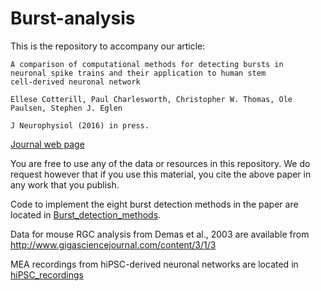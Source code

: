 # Burst-analysis

This is the repository to accompany our article:

    A comparison of computational methods for detecting bursts in
    neuronal spike trains and their application to human stem
    cell-derived neuronal network

    Ellese Cotterill, Paul Charlesworth, Christopher W. Thomas, Ole
    Paulsen, Stephen J. Eglen
	
	J Neurophysiol (2016) in press.

[Journal web page](http://jn.physiology.org/content/early/2016/04/15/jn.00093.2016)

You are free to use any of the data or resources in this repository.
We do request however that if you use this material, you cite the
above paper in any work that you publish.

Code to implement the eight burst detection methods in the paper are located in [Burst_detection_methods](Burst_detection_methods).

Data for mouse RGC analysis from Demas et al., 2003 are available from http://www.gigasciencejournal.com/content/3/1/3

MEA recordings from hiPSC-derived neuronal networks are located in [hiPSC_recordings](hiPSC_recordings)
